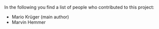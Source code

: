 In the following you find a list of people who contributed to this project:

- Mario Krüger (main author)
- Marvin Hemmer
